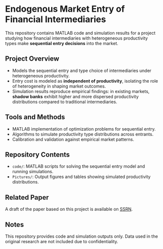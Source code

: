# Endogenous Market Entry of Financial Intermediaries

This repository contains MATLAB code and simulation results for a project studying how financial intermediaries with heterogeneous productivity types make **sequential entry decisions** into the market.  

## Project Overview
- Models the sequential entry and type choice of intermediaries under heterogeneous productivity.  
- Entry cost is modeled as **independent of productivity**, isolating the role of heterogeneity in shaping market outcomes.  
- Simulation results reproduce empirical findings: in existing markets, **shadow banks** exhibit higher and more dispersed productivity distributions compared to traditional intermediaries.  

## Tools and Methods
- MATLAB implementation of optimization problems for sequential entry.  
- Algorithms to simulate productivity type distributions across entrants.  
- Calibration and validation against empirical market patterns.  

## Repository Contents
- `code/`: MATLAB scripts for solving the sequential entry model and running simulations.  
- `Pictures/`: Output figures and tables showing simulated productivity distributions.  

## Related Paper
A draft of the paper based on this project is available on [SSRN](https://papers.ssrn.com/sol3/papers.cfm?abstract_id=3584191).  

## Notes
This repository provides code and simulation outputs only. Data used in the original research are not included due to confidentiality.  
